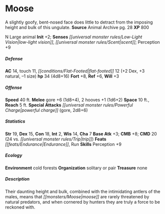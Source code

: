 ﻿---
cssclass: [monsters]
title1: Moose
desc_short: A slightly goofy, bent-nosed face does little to detract from the imposing
  height and bulk of this ungulate.
title2: Moose
CR: 3
sources:
- name: Animal Archive
  page: 28
  link: http://paizo.com/products/btpy8w7p?Pathfinder-Player-Companion-Animal-Archive
XP: 800
alignment: N
size: Large
type: animal
initiative:
  bonus: 2
senses:
  low-light vision: true
  scent: true
AC:
  AC: 14
  touch: 11
  flat_footed: 12
  components:
    dex: 2
    natural: 3
    size: -1
HP:
  HP: 34
  long: 4d8+16
saves:
  fort: 8
  ref: 6
  will: 3
speeds:
  base: 40
attacks:
  melee:
  - - text: gore +6 (1d8+4)
      entries:
      - - damage: 1d8+4
      attack: gore
      bonus:
      - 6
    - text: 2 hooves +1 (1d6+2)
      entries:
      - - damage: 1d6+2
      count: 2
      attack: hooves
      bonus:
      - 1
  special:
  - powerful charge (gore, 2d8+6)
space: 10
reach: 5
ability_scores:
  STR: 19
  DEX: 15
  CON: 18
  INT: 2
  WIS: 14
  CHA: 7
BAB: 3
CMB: 8
CMD: 20
CMD_other: 24 vs. trip
feats:
- name: Endurance
- name: Run
skills:
  Perception: 9
ecology:
  environment: cold forests
  organization: solitary or pair
  treasure_type: none
desc_long: Their daunting height and bulk, combined with the intimidating antlers
  of the males, means that moose are rarely threatened by natural predators, and when
  cornered by hunters they are truly a force to be reckoned with.

---

# Moose
A slightly goofy, bent-nosed face does little to detract from the imposing height and bulk of this ungulate.
**Source** Animal Archive pg. 28
**XP** 800

N Large animal
**Init** +2; **Senses** _[[universal monster rules/Low-Light Vision|low-light vision]]_, _[[universal monster rules/Scent|scent]]_; Perception +9

##### Defense

**AC** 14, touch 11, _[[conditions/Flat-Footed|flat-footed]]_ 12 (+2 Dex, +3 natural, –1 size)
**hp** 34 (4d8+16)
**Fort** +8, **Ref** +6, **Will** +3

##### Offense
**Speed** 40 ft.
**Melee** gore +6 (1d8+4), 2 hooves +1 (1d6+2)
**Space** 10 ft., **Reach** 5 ft.
**Special Attacks** _[[universal monster rules/Powerful Charge|powerful charge]]_ (gore, 2d8+6)

##### Statistics
**Str** 19, **Dex** 15, **Con** 18, **Int** 2, **Wis** 14, **Cha** 7
**Base Atk** +3; **CMB** +8; **CMD** 20 (24 vs. _[[universal monster rules/Trip|trip]]_)
**Feats** _[[feats/Endurance|Endurance]]_, Run
**Skills** Perception +9

##### Ecology

**Environment** cold forests
**Organization** solitary or pair
**Treasure** none

##### Description

Their daunting height and bulk, combined with the intimidating antlers of the males, means that _[[monsters/Moose|moose]]_ are rarely threatened by natural predators, and when cornered by hunters they are truly a force to be reckoned with.